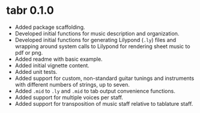 # tabr 0.1.0

* Added package scaffolding.
* Developed initial functions for music description and organization.
* Developed initial functions for generating Lilypond (`.ly`) files and wrapping around system calls to Lilypond for rendering sheet music to pdf or png.
* Added readme with basic example.
* Added initial vignette content.
* Added unit tests.
* Added support for custom, non-standard guitar tunings and instruments with different numbers of strings, up to seven.
* Added `.mid` to `.ly` and `.mid` to tab output convenience functions.
* Added support for multiple voices per staff.
* Added support for transposition of music staff relative to tablature staff.
